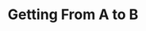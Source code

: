 ---
title: Getting From A to B
tags: work
status: draft
client: Caution Your Blast
excerpt: Commuter is an iPhone app that lets you plan your journey using public transport without sharing any user data with third parties. CYB wanted me to help them demonstrate how their existing iPhone app might work on Android so they may approach interested investors.

sections:
    sketching: |
        I was given an invite to a current dev build of the existing iPhone application and started by exploring the app and the different journeys, taking screenshots as I went.
        
        I sketched the different screens thinking about the different stages of the user’s journey. As I went, I wrote down questions that came to mind as a result of wondering how to user might cope with the user interface on Android.
        
        Knowing that the user journey would largely be the same I was able to estimate for my time with a rough guide. This allowed us to agree a budget to work towards for creating a prototype for the purpose of demonstrating the application to investors.
    conclusion: |
        I completed a fidelity prototype within the timeframe we agreed, updating the client on my progress so they could manage expectations with their team and investors. Given more time I would liked to have seen changes being made to both the Android version of the app and the iPhone app for a more consistent and universal experience across both devices.

---